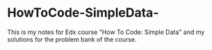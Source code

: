 # HowToCode-SimpleData-
This is my notes for Edx course "How To Code: Simple Data" and my solutions for the problem bank of the course.
